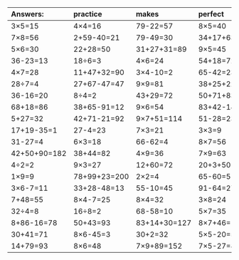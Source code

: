 | Answers: | practice | makes | perfect | ! |
| :--- | :--- | :--- | :--- | :--- |
| 3×5=15 | 4×4=16 | 79-22=57 | 8×5=40 | 3×3-6=3 | 
| 7×8=56 | 2+59-40=21 | 79-49=30 | 34+17+63=114 | 36+10+92=138 | 
| 5×6=30 | 22+28=50 | 31+27+31=89 | 9×5=45 | 6×6=36 | 
| 36-23=13 | 18÷6=3 | 4×6=24 | 54+18=72 | 5×5=25 | 
| 4×7=28 | 11+47+32=90 | 3×4-10=2 | 65-42=23 | 6×7=42 | 
| 28÷7=4 | 27+67-47=47 | 9×9=81 | 38+25+22=85 | 7×2=14 | 
| 36-16=20 | 8÷4=2 | 43+29=72 | 50+71+83=204 | 8×5+25=65 | 
| 68+18=86 | 38+65-91=12 | 9×6=54 | 83+42-14=111 | 6×5+84=114 | 
| 5+27=32 | 42+71-21=92 | 9×7+51=114 | 51-28=23 | 67+39-52=54 | 
| 17+19-35=1 | 27-4=23 | 7×3=21 | 3×3=9 | 6×9=54 | 
| 31-27=4 | 6×3=18 | 66-62=4 | 8×7=56 | 9×2=18 | 
| 42+50+90=182 | 38+44=82 | 4×9=36 | 7×9=63 | 4×3=12 | 
| 4÷2=2 | 9×3=27 | 12+60=72 | 20+3+50=73 | 2×5=10 | 
| 1×9=9 | 78+99+23=200 | 2×2=4 | 65-60=5 | 5×4-6=14 | 
| 3×6-7=11 | 33+28-48=13 | 55-10=45 | 91-64=27 | 77+51-51=77 | 
| 7+48=55 | 8×4-7=25 | 8×4=32 | 3×8=24 | 4×8=32 | 
| 32÷4=8 | 16÷8=2 | 68-58=10 | 5×7=35 | 26+12-19=19 | 
| 8+86-16=78 | 50+43=93 | 83+14+30=127 | 8×7+46=102 | 2×8=16 | 
| 30+41=71 | 8×6-45=3 | 30+2=32 | 5×5-20=5 | 1×3=3 | 
| 14+79=93 | 8×6=48 | 7×9+89=152 | 7×5-27=8 | 6×2+20=32 | 
